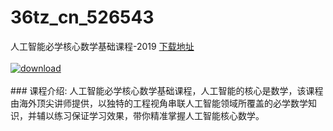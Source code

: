 # 36tz_cn_526543
人工智能必学核心数学基础课程-2019
[下载地址](http://www.36tz.cn/article/526543 "下载地址")
<br/></br>[![download](http://36tz.cn/muke_img/2019_08_1-83-300x58.png "下载地址")](http://www.36tz.cn/article/526543 "下载地址")
<br/></br>### 课程介绍:
人工智能必学核心数学基础课程，人工智能的核心是数学，该课程由海外顶尖讲师提供，以独特的工程视角串联人工智能领域所覆盖的必学数学知识，并辅以练习保证学习效果，带你精准掌握人工智能核心数学。


